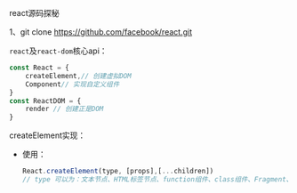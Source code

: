 react源码探秘

1、git clone https://github.com/facebook/react.git

`react`及`react-dom`核心api：

```js
const React = {
    createElement,// 创建虚拟DOM
    Component// 实现自定义组件
}
const ReactDOM = {
    render // 创建正是DOM
}
```



createElement实现：

- 使用：

  ```js
  React.createElement(type, [props],[...children])
  // type 可以为：文本节点、HTML标签节点、function组件、class组件、Fragment、其他如portal等节点
  
  ```

  



